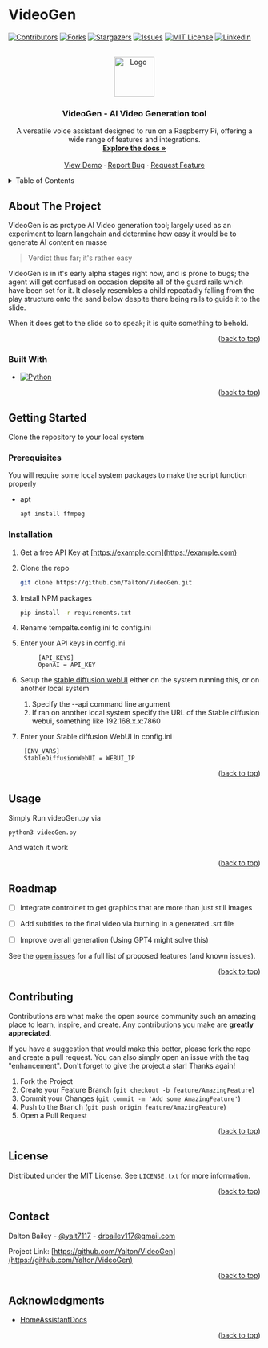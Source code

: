 # VideoGen 
<a name="readme-top"></a>

[![Contributors][contributors-shield]][contributors-url]
[![Forks][forks-shield]][forks-url]
[![Stargazers][stars-shield]][stars-url]
[![Issues][issues-shield]][issues-url]
[![MIT License][license-shield]][license-url]
[![LinkedIn][linkedin-shield]][linkedin-url]

<br />
<div align="center">
  <a href="https://github.com/Yalton/VideoGen">
    <img src="doc/img/pepe.png" alt="Logo" width="80" height="80">
  </a>
  <h3 align="center">VideoGen - AI Video Generation tool</h3>
  <p align="center">
    A versatile voice assistant designed to run on a Raspberry Pi, offering a wide range of features and integrations.
    <br />
    <a href="https://github.com/Yalton/VideoGen"><strong>Explore the docs »</strong></a>
    <br />
    <br />
    <a href="https://github.com/Yalton/VideoGen">View Demo</a>
    ·
    <a href="https://github.com/Yalton/VideoGen/issues">Report Bug</a>
    ·
    <a href="https://github.com/Yalton/VideoGen/issues">Request Feature</a>
  </p>
</div>
<details>
  <summary>Table of Contents</summary>
  <ol>
    <li>
      <a href="#about-the-project">About The Project</a>
      <ul>
        <li><a href="#built-with">Built With</a></li>
      </ul>
    </li>
    <li>
      <a href="#getting-started">Getting Started</a>
      <ul>
        <li><a href="#prerequisites">Prerequisites</a></li>
        <li><a href="#installation">Installation</a></li>
      </ul>
    </li>
    <li><a href="#usage">Usage</a></li>
    <li><a href="#roadmap">Roadmap</a></li>
    <li><a href="#contributing">Contributing</a></li>
    <li><a href="#license">License</a></li>
    <li><a href="#contact">Contact</a></li>
    <li><a href="#acknowledgments">Acknowledgments</a></li>
  </ol>
</details>

## About The Project

VideoGen is as protype AI Video generation tool; largely used as an experiment to learn langchain and determine how easy it would be to generate AI content en masse 

> Verdict thus far; it's rather easy 

VideoGen is in it's early alpha stages right now, and is prone to bugs; the agent will get confused on occasion depsite all of the guard rails which have been set for it. It closely resembles a child repeatadly falling from the play structure onto the sand below despite there being rails to guide it to the slide. 

When it does get to the slide so to speak; it is quite something to behold. 

<p align="right">(<a href="#readme-top">back to top</a>)</p>


### Built With

* [![Python][python-badge]][Python-url]


<p align="right">(<a href="#readme-top">back to top</a>)</p>



<!-- GETTING STARTED -->
## Getting Started

Clone the repository to your local system 

### Prerequisites

You will require some local system packages to make the script function properly 
* apt
  ```sh
  apt install ffmpeg
  ```

### Installation

1. Get a free API Key at [https://example.com](https://example.com)
2. Clone the repo
   ```sh
   git clone https://github.com/Yalton/VideoGen.git
   ```
3. Install NPM packages
   ```sh
   pip install -r requirements.txt
   ```
3. Rename tempalte.config.ini to config.ini
4. Enter your API keys in config.ini
   ```
        [API_KEYS]
        OpenAI = API_KEY
   ```
5. Setup the [stable diffusion webUI](https://github.com/AUTOMATIC1111/stable-diffusion-webui) either on the system running this, or on another local system 
   1. Specify the --api command line argument 
   2. If ran on another local system specify the URL of the Stable diffusion webui, something like 192.168.x.x:7860

6. Enter your Stable diffusion WebUI in config.ini
   ```
    [ENV_VARS]
    StableDiffusionWebUI = WEBUI_IP
   ```
<p align="right">(<a href="#readme-top">back to top</a>)</p>



<!-- USAGE EXAMPLES -->
## Usage

Simply Run videoGen.py via 

```
python3 videoGen.py
```

And watch it work 

<p align="right">(<a href="#readme-top">back to top</a>)</p>



<!-- ROADMAP -->
## Roadmap

- [ ] Integrate controlnet to get graphics that are more than just still images
- [ ] Add subtitles to the final video via burning in a generated .srt file 
- [ ] Improve overall generation (Using GPT4 might solve this)



See the [open issues](https://github.com/Yalton/VideoGen/issues) for a full list of proposed features (and known issues).

<p align="right">(<a href="#readme-top">back to top</a>)</p>



<!-- CONTRIBUTING -->
## Contributing

Contributions are what make the open source community such an amazing place to learn, inspire, and create. Any contributions you make are **greatly appreciated**.

If you have a suggestion that would make this better, please fork the repo and create a pull request. You can also simply open an issue with the tag "enhancement".
Don't forget to give the project a star! Thanks again!

1. Fork the Project
2. Create your Feature Branch (`git checkout -b feature/AmazingFeature`)
3. Commit your Changes (`git commit -m 'Add some AmazingFeature'`)
4. Push to the Branch (`git push origin feature/AmazingFeature`)
5. Open a Pull Request

<p align="right">(<a href="#readme-top">back to top</a>)</p>



<!-- LICENSE -->
## License

Distributed under the MIT License. See `LICENSE.txt` for more information.

<p align="right">(<a href="#readme-top">back to top</a>)</p>

<!-- CONTACT -->
## Contact

Dalton Bailey - [@yalt7117](https://twitter.com/yalt7117) - drbailey117@gmail.com

Project Link: [https://github.com/Yalton/VideoGen](https://github.com/Yalton/VideoGen)

<p align="right">(<a href="#readme-top">back to top</a>)</p>



<!-- ACKNOWLEDGMENTS -->
## Acknowledgments

* [HomeAssistantDocs](https://developers.home-assistant.io/docs/api/rest/)
<!-- * []()
* []() -->

<p align="right">(<a href="#readme-top">back to top</a>)</p>



<!-- MARKDOWN LINKS & IMAGES -->
<!-- https://www.markdownguide.org/basic-syntax/#reference-style-links -->
[python-badge]: https://img.shields.io/badge/Python-3776AB?style=for-the-badge&logo=python&logoColor=white
[python-url]: https://www.python.org
[contributors-shield]: https://img.shields.io/github/contributors/Yalton/VideoGen.svg?style=for-the-badge
[contributors-url]: https://github.com/Yalton/VideoGen/graphs/contributors
[forks-shield]: https://img.shields.io/github/forks/Yalton/VideoGen.svg?style=for-the-badge
[forks-url]: https://github.com/Yalton/VideoGen/network/members
[stars-shield]: https://img.shields.io/github/stars/Yalton/VideoGen.svg?style=for-the-badge
[stars-url]: https://github.com/Yalton/VideoGen/stargazers
[issues-shield]: https://img.shields.io/github/issues/Yalton/VideoGen.svg?style=for-the-badge
[issues-url]: https://github.com/Yalton/VideoGen/issues
[license-shield]: https://img.shields.io/github/license/Yalton/VideoGen.svg?style=for-the-badge
[license-url]: https://github.com/Yalton/VideoGen/blob/master/LICENSE.txt
[linkedin-shield]: https://img.shields.io/badge/-LinkedIn-black.svg?style=for-the-badge&logo=linkedin&colorB=555
[linkedin-url]: https://linkedin.com/in/dalton-r-bailey
[product-screenshot]: images/screenshot.png
[Next.js]: https://img.shields.io/badge/next.js-000000?style=for-the-badge&logo=nextdotjs&logoColor=white
[Next-url]: https://nextjs.org/
[React.js]: https://img.shields.io/badge/React-20232A?style=for-the-badge&logo=react&logoColor=61DAFB
[React-url]: https://reactjs.org/
[Vue.js]: https://img.shields.io/badge/Vue.js-35495E?style=for-the-badge&logo=vuedotjs&logoColor=4FC08D
[Vue-url]: https://vuejs.org/
[Angular.io]: https://img.shields.io/badge/Angular-DD0031?style=for-the-badge&logo=angular&logoColor=white
[Angular-url]: https://angular.io/
[Svelte.dev]: https://img.shields.io/badge/Svelte-4A4A55?style=for-the-badge&logo=svelte&logoColor=FF3E00
[Svelte-url]: https://svelte.dev/
[Laravel.com]: https://img.shields.io/badge/Laravel-FF2D20?style=for-the-badge&logo=laravel&logoColor=white
[Laravel-url]: https://laravel.com
[Bootstrap.com]: https://img.shields.io/badge/Bootstrap-563D7C?style=for-the-badge&logo=bootstrap&logoColor=white
[Bootstrap-url]: https://getbootstrap.com
[JQuery.com]: https://img.shields.io/badge/jQuery-0769AD?style=for-the-badge&logo=jquery&logoColor=white
[JQuery-url]: https://jquery.com 